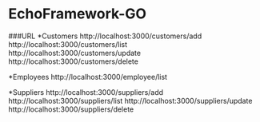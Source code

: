 # EchoFramework-GO

###URL
*Customers
    http://localhost:3000/customers/add
    http://localhost:3000/customers/list
    http://localhost:3000/customers/update
    http://localhost:3000/customers/delete
    
    
*Employees
    http://localhost:3000/employee/list
    
*Suppliers
    http://localhost:3000/suppliers/add
    http://localhost:3000/suppliers/list
    http://localhost:3000/suppliers/update
    http://localhost:3000/suppliers/delete
    
    
    

